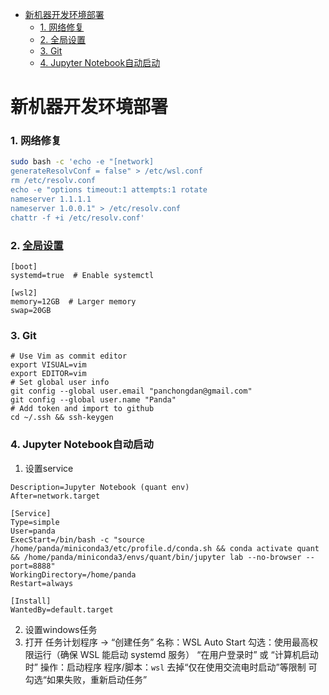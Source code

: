 - [新机器开发环境部署](#新机器开发环境部署)
    - [1. 网络修复](#1-网络修复)
    - [2. 全局设置](#2-全局设置)
    - [3. Git](#3-git)
    - [4. Jupyter Notebook自动启动](#4-jupyter-notebook自动启动)


# 新机器开发环境部署

### 1. 网络修复

```sh
sudo bash -c 'echo -e "[network]
generateResolvConf = false" > /etc/wsl.conf
rm /etc/resolv.conf
echo -e "options timeout:1 attempts:1 rotate
nameserver 1.1.1.1
nameserver 1.0.0.1" > /etc/resolv.conf
chattr -f +i /etc/resolv.conf'
```

### 2. [全局设置](https://learn.microsoft.com/en-us/windows/wsl/wsl-config)

```shell
[boot]
systemd=true  # Enable systemctl

[wsl2]
memory=12GB  # Larger memory
swap=20GB
```

### 3. Git
```shell
# Use Vim as commit editor
export VISUAL=vim
export EDITOR=vim
# Set global user info
git config --global user.email "panchongdan@gmail.com"
git config --global user.name "Panda"
# Add token and import to github
cd ~/.ssh && ssh-keygen
```

### 4. Jupyter Notebook自动启动
1. 设置service
```shell
Description=Jupyter Notebook (quant env)
After=network.target

[Service]
Type=simple
User=panda
ExecStart=/bin/bash -c "source /home/panda/miniconda3/etc/profile.d/conda.sh && conda activate quant && /home/panda/miniconda3/envs/quant/bin/jupyter lab --no-browser --port=8888"
WorkingDirectory=/home/panda
Restart=always

[Install]
WantedBy=default.target
```

2. 设置windows任务
1. 打开 任务计划程序 → “创建任务”
名称：WSL Auto Start
勾选：使用最高权限运行（确保 WSL 能启动 systemd 服务）
“在用户登录时” 或 “计算机启动时” 操作：启动程序 程序/脚本：`wsl`
去掉“仅在使用交流电时启动”等限制 可勾选“如果失败，重新启动任务”
